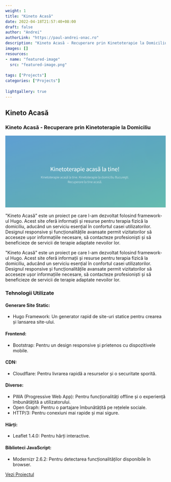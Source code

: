 ```yaml
---
weight: 1
title: "Kineto Acasă"
date: 2022-04-18T21:57:40+08:00
draft: false
author: "Andrei"
authorLink: "https://paul-andrei-onac.ro"
description: "Kineto Acasă - Recuperare prin Kinetoterapie la Domiciliu"
images: []
resources:
- name: "featured-image"
  src: "featured-image.png"

tags: ["Projects"]
categories: ["Projects"]

lightgallery: true
---
```


## Kineto Acasă

### Kineto Acasă - Recuperare prin Kinetoterapie la Domiciliu

![Kineto Acasă](./image.png)

"Kineto Acasă" este un proiect pe care l-am dezvoltat folosind framework-ul Hugo. Acest site oferă informații și resurse pentru terapia fizică la domiciliu, aducând un serviciu esențial în confortul casei utilizatorilor. Designul responsive și funcționalitățile avansate permit vizitatorilor să acceseze ușor informațiile necesare, să contacteze profesioniști și să beneficieze de servicii de terapie adaptate nevoilor lor.

"Kineto Acasă" este un proiect pe care l-am dezvoltat folosind framework-ul Hugo. Acest site oferă informații și resurse pentru terapia fizică la domiciliu, aducând un serviciu esențial în confortul casei utilizatorilor. Designul responsive și funcționalitățile avansate permit vizitatorilor să acceseze ușor informațiile necesare, să contacteze profesioniști și să beneficieze de servicii de terapie adaptate nevoilor lor.

### Tehnologii Utilizate

#### Generare Site Static:
- Hugo Framework: Un generator rapid de site-uri statice pentru crearea și lansarea site-ului.

#### Frontend:
- Bootstrap: Pentru un design responsive și prietenos cu dispozitivele mobile.

#### CDN:
- Cloudflare: Pentru livrarea rapidă a resurselor și o securitate sporită.

#### Diverse:
- PWA (Progressive Web App): Pentru funcționalități offline și o experiență îmbunătățită a utilizatorului.
- Open Graph: Pentru o partajare îmbunătățită pe rețelele sociale.
- HTTP/3: Pentru conexiuni mai rapide și mai sigure.

#### Hărți:
- Leaflet 1.4.0: Pentru hărți interactive.

#### Biblioteci JavaScript:
- Modernizr 2.6.2: Pentru detectarea funcționalităților disponibile în browser.

[Vezi Proiectul](https://kineto-acasa.ro/)
